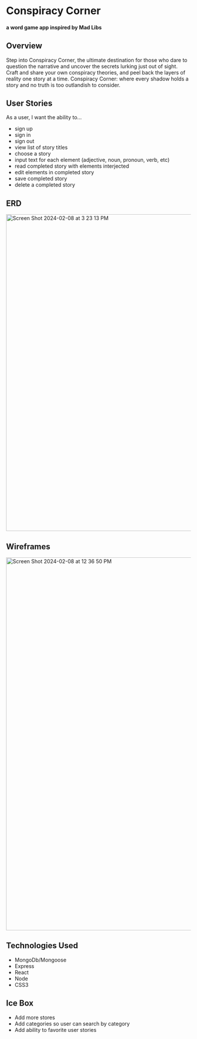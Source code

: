 # Conspiracy Corner
#### a word game app inspired by Mad Libs

## Overview
Step into Conspiracy Corner, the ultimate destination for those who dare to question the narrative and uncover the secrets lurking just out of sight. Craft and share your own conspiracy theories, and peel back the layers of reality one story at a time. Conspiracy Corner: where every shadow holds a story and no truth is too outlandish to consider.

## User Stories
As a user, I want the ability to...
  - sign up
  - sign in
  - sign out
  - view list of story titles
  - choose a story
  - input text for each element (adjective, noun, pronoun, verb, etc)
  - read completed story with elements interjected
  - edit elements in completed story
  - save completed story
  - delete a completed story

## ERD
<img width="864" alt="Screen Shot 2024-02-08 at 3 23 13 PM" src="https://github.com/ariellepollock/project4-conspiracy/assets/149843908/8f2c2582-f13c-4870-a051-b1c024bb30e8">

## Wireframes
<img width="1017" alt="Screen Shot 2024-02-08 at 12 36 50 PM" src="https://github.com/ariellepollock/project4-conspiracy/assets/149843908/38e885ba-039f-4eed-af43-9f165d277804">

## Technologies Used
- MongoDb/Mongoose
- Express
- React
- Node
- CSS3

## Ice Box
- Add more stores
- Add categories so user can search by category
- Add ability to favorite user stories
